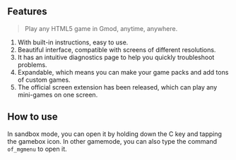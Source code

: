 ## Features

> Play any HTML5 game in Gmod, anytime, anywhere.

1. With built-in instructions, easy to use.
2. Beautiful interface, compatible with screens of different resolutions.
3. It has an intuitive diagnostics page to help you quickly troubleshoot problems.
4. Expandable, which means you can make your game packs and add tons of custom games.
5. The official screen extension has been released, which can play any mini-games on one screen.

## How to use

In sandbox mode, you can open it by holding down the C key and tapping the gamebox icon. In other gamemode, you can also type the command `of_mgmenu` to open it.
